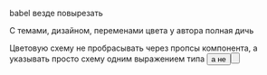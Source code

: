 babel везде повырезать

С темами, дизайном, переменами цвета у автора полная дичь

Цветовую схему не пробрасывать через пропсы компонента, а указывать просто схему одним выражением типа <Button dark /> а не <Button theme={ButtonThemes.DARK} />
